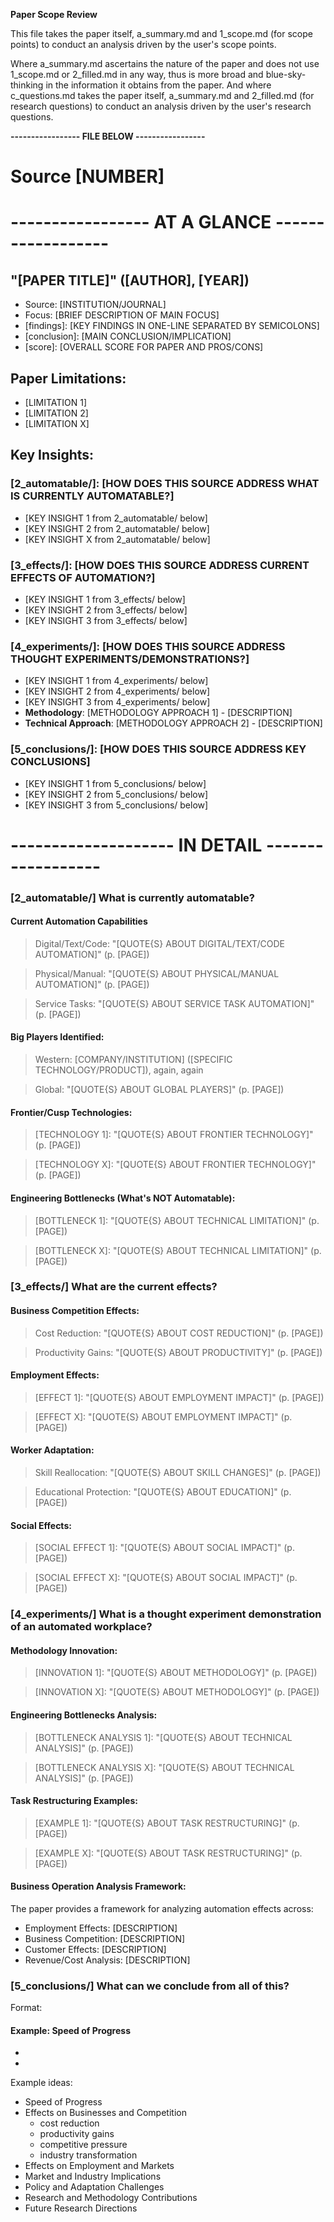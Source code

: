**Paper Scope Review**

This file takes the paper itself, a_summary.md and 1_scope.md (for scope points) to conduct an analysis driven by the user's scope points. 

Where a_summary.md ascertains the nature of the paper and does not use 1_scope.md or 2_filled.md in any way, thus is more broad and blue-sky-thinking in the information it obtains from the paper. And where c_questions.md takes the paper itself, a_summary.md and 2_filled.md (for research questions) to conduct an analysis driven by the user's research questions.

**----------------- FILE BELOW -----------------**


# Source [NUMBER] 
# ----------------- AT A GLANCE ------------------

## "[PAPER TITLE]" ([AUTHOR], [YEAR])
- Source: [INSTITUTION/JOURNAL]
- Focus: [BRIEF DESCRIPTION OF MAIN FOCUS]
- [findings]: [KEY FINDINGS IN ONE-LINE SEPARATED BY SEMICOLONS]
- [conclusion]: [MAIN CONCLUSION/IMPLICATION]
- [score]: [OVERALL SCORE FOR PAPER AND PROS/CONS]

## Paper Limitations:
- [LIMITATION 1]
- [LIMITATION 2]
- [LIMITATION X]

## Key Insights:

### [2_automatable/]: [HOW DOES THIS SOURCE ADDRESS WHAT IS CURRENTLY AUTOMATABLE?]
- [KEY INSIGHT 1 from 2_automatable/ below]
- [KEY INSIGHT 2 from 2_automatable/ below]
- [KEY INSIGHT X from 2_automatable/ below]

### [3_effects/]: [HOW DOES THIS SOURCE ADDRESS CURRENT EFFECTS OF AUTOMATION?] 
- [KEY INSIGHT 1 from 3_effects/ below]
- [KEY INSIGHT 2 from 3_effects/ below]
- [KEY INSIGHT 3 from 3_effects/ below]

### [4_experiments/]: [HOW DOES THIS SOURCE ADDRESS THOUGHT EXPERIMENTS/DEMONSTRATIONS?]
- [KEY INSIGHT 1 from 4_experiments/ below]
- [KEY INSIGHT 2 from 4_experiments/ below]
- [KEY INSIGHT 3 from 4_experiments/ below]
- **Methodology**: [METHODOLOGY APPROACH 1] - [DESCRIPTION]
- **Technical Approach**: [METHODOLOGY APPROACH 2] - [DESCRIPTION]

### [5_conclusions/]: [HOW DOES THIS SOURCE ADDRESS KEY CONCLUSIONS]
- [KEY INSIGHT 1 from 5_conclusions/ below]
- [KEY INSIGHT 2 from 5_conclusions/ below]
- [KEY INSIGHT 3 from 5_conclusions/ below]

# -------------------- IN DETAIL ------------------

### [2_automatable/] What is currently automatable?

#### Current Automation Capabilities

> Digital/Text/Code: "[QUOTE{S} ABOUT DIGITAL/TEXT/CODE AUTOMATION]" (p. [PAGE])

> Physical/Manual: "[QUOTE{S} ABOUT PHYSICAL/MANUAL AUTOMATION]" (p. [PAGE])

> Service Tasks: "[QUOTE{S} ABOUT SERVICE TASK AUTOMATION]" (p. [PAGE])

#### Big Players Identified:

> Western: [COMPANY/INSTITUTION] ([SPECIFIC TECHNOLOGY/PRODUCT]), again, again

> Global: "[QUOTE{S} ABOUT GLOBAL PLAYERS]" (p. [PAGE])

#### **Frontier/Cusp Technologies:**

> [TECHNOLOGY 1]: "[QUOTE{S} ABOUT FRONTIER TECHNOLOGY]" (p. [PAGE])

> [TECHNOLOGY X]: "[QUOTE{S} ABOUT FRONTIER TECHNOLOGY]" (p. [PAGE])

#### **Engineering Bottlenecks (What's NOT Automatable):**

> [BOTTLENECK 1]: "[QUOTE{S} ABOUT TECHNICAL LIMITATION]" (p. [PAGE])

> [BOTTLENECK X]: "[QUOTE{S} ABOUT TECHNICAL LIMITATION]" (p. [PAGE])

### [3_effects/] What are the current effects?
#### **Business Competition Effects:**

> Cost Reduction: "[QUOTE{S} ABOUT COST REDUCTION]" (p. [PAGE])

> Productivity Gains: "[QUOTE{S} ABOUT PRODUCTIVITY]" (p. [PAGE])

#### **Employment Effects:**

> [EFFECT 1]: "[QUOTE{S} ABOUT EMPLOYMENT IMPACT]" (p. [PAGE])

> [EFFECT X]: "[QUOTE{S} ABOUT EMPLOYMENT IMPACT]" (p. [PAGE])

#### **Worker Adaptation:**

> Skill Reallocation: "[QUOTE{S} ABOUT SKILL CHANGES]" (p. [PAGE])

> Educational Protection: "[QUOTE{S} ABOUT EDUCATION]" (p. [PAGE])

#### **Social Effects:**

> [SOCIAL EFFECT 1]: "[QUOTE{S} ABOUT SOCIAL IMPACT]" (p. [PAGE])

> [SOCIAL EFFECT X]: "[QUOTE{S} ABOUT SOCIAL IMPACT]" (p. [PAGE])

### [4_experiments/] What is a thought experiment demonstration of an automated workplace?

#### **Methodology Innovation:**

> [INNOVATION 1]: "[QUOTE{S} ABOUT METHODOLOGY]" (p. [PAGE])

> [INNOVATION X]: "[QUOTE{S} ABOUT METHODOLOGY]" (p. [PAGE])

#### **Engineering Bottlenecks Analysis:**

> [BOTTLENECK ANALYSIS 1]: "[QUOTE{S} ABOUT TECHNICAL ANALYSIS]" (p. [PAGE])

> [BOTTLENECK ANALYSIS X]: "[QUOTE{S} ABOUT TECHNICAL ANALYSIS]" (p. [PAGE])

#### **Task Restructuring Examples:**

> [EXAMPLE 1]: "[QUOTE{S} ABOUT TASK RESTRUCTURING]" (p. [PAGE])

> [EXAMPLE X]: "[QUOTE{S} ABOUT TASK RESTRUCTURING]" (p. [PAGE])

#### **Business Operation Analysis Framework:**
The paper provides a framework for analyzing automation effects across:
- Employment Effects: [DESCRIPTION]
- Business Competition: [DESCRIPTION]
- Customer Effects: [DESCRIPTION]
- Revenue/Cost Analysis: [DESCRIPTION]

### [5_conclusions/] What can we conclude from all of this?

Format:
#### **Example: Speed of Progress**
- [DETAIL 1]: [DESCRIPTION]
- [DETAIL X]: [DESCRIPTION]

Example ideas:
- Speed of Progress
- Effects on Businesses and Competition
    - cost reduction
    - productivity gains
    - competitive pressure
    - industry transformation
- Effects on Employment and Markets
- Market and Industry Implications
- Policy and Adaptation Challenges
- Research and Methodology Contributions
- Future Research Directions
